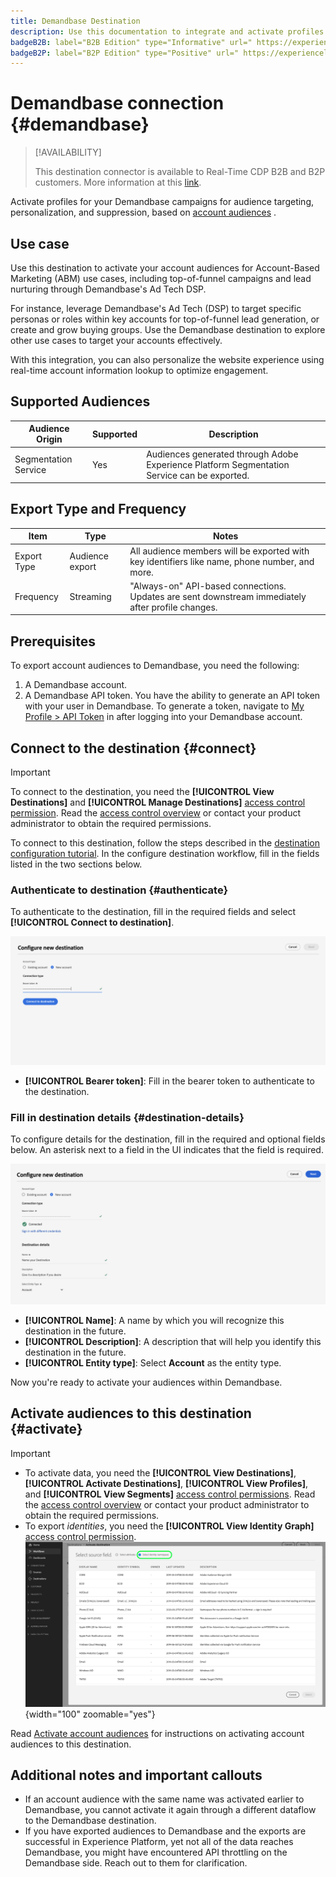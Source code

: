 ```yaml
---
title: Demandbase Destination
description: Use this documentation to integrate and activate profiles for Demandbase campaigns. This destination enables targeting, personalization, and suppression based on account audiences using Adobe Experience Platform.
badgeB2B: label="B2B Edition" type="Informative" url=" https://experienceleague.adobe.com/docs/experience-platform/rtcdp/intro/rtcdp-intro/overview.html?lang=en#rtcdp-editions newtab=true"
badgeB2P: label="B2P Edition" type="Positive" url=" https://experienceleague.adobe.com/docs/experience-platform/rtcdp/intro/rtcdp-intro/overview.html?lang=en#rtcdp-editions newtab=true"
---
```


# Demandbase connection {#demandbase}

>[!AVAILABILITY]
>
>This destination connector is available to Real-Time CDP B2B and B2P customers. More information at this [link](https://experienceleague.adobe.com/en/docs/experience-platform/rtcdp/intro/rtcdp-intro/overview#rtcdp-editions).

Activate profiles for your Demandbase campaigns for audience targeting, personalization, and suppression, based on [account audiences](/help/segmentation/ui/account-audiences.md) .

## Use case

Use this destination to activate your account audiences for Account-Based Marketing (ABM) use cases, including top-of-funnel campaigns and lead nurturing through Demandbase's Ad Tech DSP.

For instance, leverage Demandbase's Ad Tech (DSP) to target specific personas or roles within key accounts for top-of-funnel lead generation, or create and grow buying groups. Use the Demandbase destination to explore other use cases to target your accounts effectively.

With this integration, you can also personalize the website experience using real-time account information lookup to optimize engagement.

## Supported Audiences

| Audience Origin          | Supported | Description                                            |
|--------------------------|-----------|--------------------------------------------------------|
| Segmentation Service      | Yes       | Audiences generated through Adobe Experience Platform Segmentation Service can be exported. |

## Export Type and Frequency

| Item         | Type      | Notes                                                                                              |
|--------------|-----------|----------------------------------------------------------------------------------------------------|
| Export Type  | Audience export | All audience members will be exported with key identifiers like name, phone number, and more. |
| Frequency    | Streaming  | "Always-on" API-based connections. Updates are sent downstream immediately after profile changes. |

## Prerequisites

To export account audiences to Demandbase, you need the following:

1. A Demandbase account.
2. A Demandbase API token. You have the ability to generate an API token with your user in Demandbase. To generate a token, navigate to [My Profile > API Token](https://web.demandbase.com/o/ad/at) in after logging into your Demandbase account.

## Connect to the destination {#connect}

>[!IMPORTANT]
> 
>To connect to the destination, you need the **[!UICONTROL View Destinations]** and **[!UICONTROL Manage Destinations]** [access control permission](/help/access-control/home.md#permissions). Read the [access control overview](/help/access-control/ui/overview.md) or contact your product administrator to obtain the required permissions.

To connect to this destination, follow the steps described in the [destination configuration tutorial](../../ui/connect-destination.md). In the configure destination workflow, fill in the fields listed in the two sections below.

### Authenticate to destination {#authenticate}

To authenticate to the destination, fill in the required fields and select **[!UICONTROL Connect to destination]**.

![Add bearer token](/help/destinations/assets/catalog/social/demandbase/add-bearer-token.png)

* **[!UICONTROL Bearer token]**: Fill in the bearer token to authenticate to the destination.

### Fill in destination details {#destination-details}

To configure details for the destination, fill in the required and optional fields below. An asterisk next to a field in the UI indicates that the field is required.

![Add information about the destination connection](/help/destinations/assets/catalog/social/demandbase/name-and-description.png)

*  **[!UICONTROL Name]**: A name by which you will recognize this destination in the future.
*  **[!UICONTROL Description]**: A description that will help you identify this destination in the future.
*  **[!UICONTROL Entity type]**: Select **Account** as the entity type.

Now you're ready to activate your audiences within Demandbase.

## Activate audiences to this destination {#activate}

>[!IMPORTANT]
> 
>* To activate data, you need the **[!UICONTROL View Destinations]**, **[!UICONTROL Activate Destinations]**, **[!UICONTROL View Profiles]**, and **[!UICONTROL View Segments]** [access control permissions](/help/access-control/home.md#permissions). Read the [access control overview](/help/access-control/ui/overview.md) or contact your product administrator to obtain the required permissions.
>* To export *identities*, you need the **[!UICONTROL View Identity Graph]** [access control permission](/help/access-control/home.md#permissions). <br> ![Select identity namespace highlighted in the workflow to activate audiences to destinations.](/help/destinations/assets/overview/export-identities-to-destination.png "Select identity namespace highlighted in the workflow to activate audiences to destinations."){width="100" zoomable="yes"}

Read [Activate account audiences](/help/destinations/ui/activate-account-audiences.md) for instructions on activating account audiences to this destination.

## Additional notes and important callouts

* If an account audience with the same name was activated earlier to Demandbase, you cannot activate it again through a different dataflow to the Demandbase destination.
* If you have exported audiences to Demandbase and the exports are successful in Experience Platform, yet not all of the data reaches Demandbase, you might have encountered API throttling on the Demandbase side. Reach out to them for clarification.

